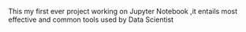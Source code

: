 This my first ever project working on Jupyter Notebook ,it entails most effective and common tools used by Data Scientist
